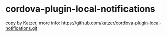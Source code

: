 # cordova-plugin-local-notifications
copy by Katzer, more info: https://github.com/katzer/cordova-plugin-local-notifications.git
